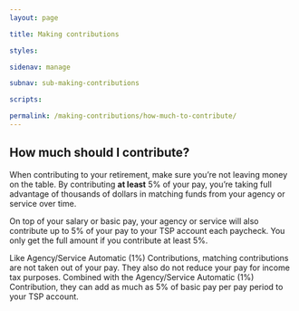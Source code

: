 ```yaml
---
layout: page

title: Making contributions

styles:

sidenav: manage

subnav: sub-making-contributions

scripts:

permalink: /making-contributions/how-much-to-contribute/
---
```


## How much should I contribute?

When contributing to your retirement, make sure you’re not leaving money on the table. By  contributing **at least** 5% of your pay, you’re taking full advantage of thousands of dollars in matching funds from your agency or service over time.

On top of your salary or basic pay, your agency or service will also contribute up to 5% of your pay to your TSP account each paycheck. You only get the full amount if you contribute at least 5%.

<!-- TABLE -->

Like Agency/Service Automatic (1%) Contributions, matching contributions are not taken out of your pay. They also do not reduce your pay for income tax purposes. Combined with the Agency/Service Automatic (1%) Contribution, they can add as much as 5% of basic pay per pay period to your TSP account.
